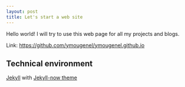 ```yaml
---
layout: post
title: Let's start a web site
---
```


Hello world!
I will try to use this web page for all my projects and blogs.

Link: https://github.com/ymougenel/ymougenel.github.io

## Technical environment
[Jekyll](https://jekyllrb.com/) with [Jekyll-now theme](https://github.com/barryclark/jekyll-now)
